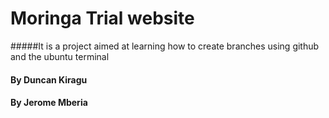 # Moringa Trial website
#####It is a project aimed at learning how to create branches using github and the ubuntu terminal
#### By Duncan Kiragu
#### By Jerome Mberia
